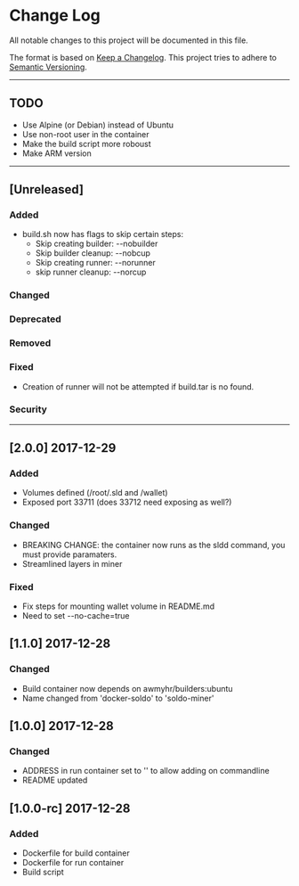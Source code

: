 # Change Log
All notable changes to this project will be documented in this file.

The format is based on [Keep a Changelog](http://keepachangelog.com/).
This project tries to adhere to [Semantic Versioning](http://semver.org/).

---

## TODO
- Use Alpine (or Debian) instead of Ubuntu
- Use non-root user in the container
- Make the build script more roboust
- Make ARM version

---

## [Unreleased]
### Added
- build.sh now has flags to skip certain steps:
  - Skip creating builder: --nobuilder
  - Skip builder cleanup: --nobcup
  - Skip creating runner: --norunner
  - skip runner cleanup: --norcup

### Changed

### Deprecated

### Removed

### Fixed
- Creation of runner will not be attempted if build.tar is no found.

### Security

---

## [2.0.0] 2017-12-29
### Added
- Volumes defined (/root/.sld and /wallet)
- Exposed port 33711 (does 33712 need exposing as well?)

### Changed
- BREAKING CHANGE: the container now runs as the sldd command, you must provide
  paramaters.
- Streamlined layers in miner

### Fixed
- Fix steps for mounting wallet volume in README.md
- Need to set --no-cache=true

## [1.1.0] 2017-12-28
### Changed
- Build container now depends on awmyhr/builders:ubuntu
- Name changed from 'docker-soldo' to 'soldo-miner'

## [1.0.0] 2017-12-28
### Changed
- ADDRESS in run container set to '' to allow adding on commandline
- README updated

## [1.0.0-rc] 2017-12-28
### Added
- Dockerfile for build container
- Dockerfile for run container
- Build script
